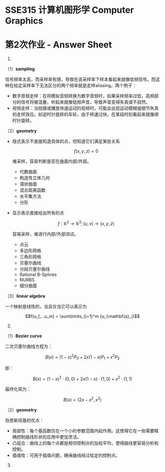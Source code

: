 # SSE315 计算机图形学 Computer Graphics

# 第2次作业 - Answer Sheet

1. 

   （1）**sampling**

   信号频率太高，而采样率有限，导致在该采样率下样本看起来就像低频信号。而这种在给定采样率下无法区分的两个频率就是走样aliasing。两个例子：

   - 数字音频走样：在将模拟音频转换为数字音频时，如果采样频率过低，高频部分的信号将被混叠，听起来就像低频声音，导致声音变得失真或不自然。
   - 视频走样：当拍摄或播放快速运动的视频时，可能会出现运动模糊或细节失真的走样效应。如逆时针旋转的车轮，由于转速过快，在某段时刻看起来就像顺时针旋转。

   （2）**geometry**

   - 隐式表示不直接知道具体的点，但知道它们满足某些关系

     $$f(x, y, z) = 0$$

     难采样，容易判断是否在曲面内部/外部。

     - 代数曲面
     - 构造性立体几何
     - 滴状曲面
     - 混合距离函数
     - 水平集方法
     - 分形

   - 显示表示直接给出所有的点

     $$f : \mathbb{R}^2 \to \mathbb{R}^3; (u,v)\to(x,y,z)$$

     容易采样，难进行内部/外部测试。

     - 点云
     - 多边形网格
     - 三角形网格
     - 贝塞尔曲线
     - 分段贝塞尔曲线
     - Rational B-Splines
     - NURBS
     - 细分曲面

   （3）**linear algebra**

   一个映射是线性的，当且仅当它可以表示为 

   $$f(u_1,...u_m) = \sum\limits_{i=1}^m {u_i\mathbf{a}_i}$$

2. 

   （1）**Bezier curve**

   二次贝塞尔曲线方程为：

   $$B(x)=(1-x)^2P_0+2x(1-x)P_1+x^2P_2$$

   即：

   $$B(x)=(1-x)^2\cdot(0,0)+2x(1-x)\cdot(1,0)+x^2\cdot(1,1)$$

   最终化简为：

   $$B(x)=(2x-x^2,x^2)$$

   （2）**geometry**

   伯恩斯坦基的优点：

   - 局部性：每个基函数仅在一个小的参数范围内起作用。这使得它在一些需要精确控制曲线形状的应用中更加灵活。
   - 凸组合：曲线上的每个点都是相邻控制点的加权平均，使得曲线更容易分析和控制。
   - 插值性：可用于插值问题，确保曲线经过给定的控制点。

3. 